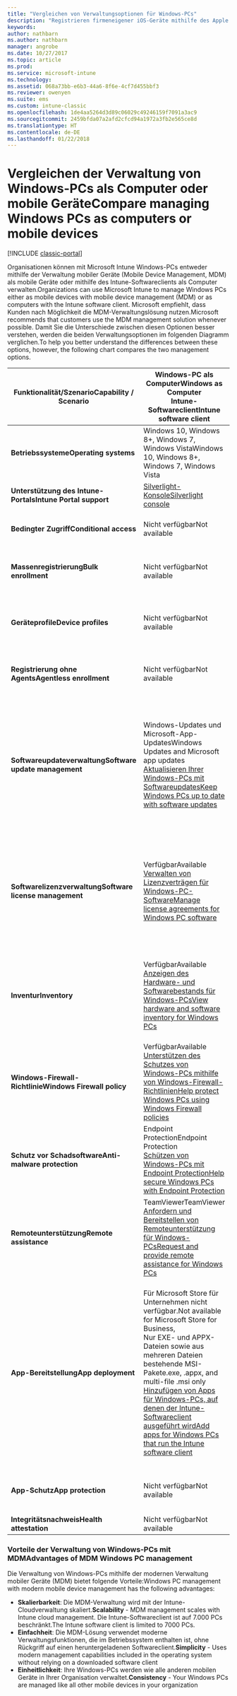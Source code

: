 ```yaml
---
title: "Vergleichen von Verwaltungsoptionen für Windows-PCs"
description: "Registrieren firmeneigener iOS-Geräte mithilfe des Apple Device Enrollment Program (DEP) oder Apple Configurator"
keywords: 
author: nathbarn
ms.author: nathbarn
manager: angrobe
ms.date: 10/27/2017
ms.topic: article
ms.prod: 
ms.service: microsoft-intune
ms.technology: 
ms.assetid: 068a73bb-e6b3-44a6-8f6e-4cf7d455bbf3
ms.reviewer: owenyen
ms.suite: ems
ms.custom: intune-classic
ms.openlocfilehash: 1de4aa5264d3d89c06029c49246159f7091a3ac9
ms.sourcegitcommit: 2459bfda07a2afd2cfcd94a1972a3fb2e565ce8d
ms.translationtype: HT
ms.contentlocale: de-DE
ms.lasthandoff: 01/22/2018
---
```

# <a name="compare-managing-windows-pcs-as-computers-or-mobile-devices"></a><span data-ttu-id="c8464-103">Vergleichen der Verwaltung von Windows-PCs als Computer oder mobile Geräte</span><span class="sxs-lookup"><span data-stu-id="c8464-103">Compare managing Windows PCs as computers or mobile devices</span></span>

[!INCLUDE [classic-portal](../includes/classic-portal.md)]

<span data-ttu-id="c8464-104">Organisationen können mit Microsoft Intune Windows-PCs entweder mithilfe der Verwaltung mobiler Geräte (Mobile Device Management, MDM) als mobile Geräte oder mithilfe des Intune-Softwareclients als Computer verwalten.</span><span class="sxs-lookup"><span data-stu-id="c8464-104">Organizations can use Microsoft Intune to manage Windows PCs either as mobile devices with mobile device management (MDM) or as computers with the Intune software client.</span></span>  <span data-ttu-id="c8464-105">Microsoft empfiehlt, dass Kunden nach Möglichkeit die MDM-Verwaltungslösung nutzen.</span><span class="sxs-lookup"><span data-stu-id="c8464-105">Microsoft recommends that customers use the MDM management solution whenever possible.</span></span> <span data-ttu-id="c8464-106">Damit Sie die Unterschiede zwischen diesen Optionen besser verstehen, werden die beiden Verwaltungsoptionen im folgenden Diagramm verglichen.</span><span class="sxs-lookup"><span data-stu-id="c8464-106">To help you better understand the differences between these options, however, the following chart compares the two management options.</span></span>

|<span data-ttu-id="c8464-107">**Funktionalität/Szenario**</span><span class="sxs-lookup"><span data-stu-id="c8464-107">**Capability / Scenario**</span></span> |<span data-ttu-id="c8464-108">**Windows-PC als Computer**</span><span class="sxs-lookup"><span data-stu-id="c8464-108">**Windows as Computer**</span></span><br><span data-ttu-id="c8464-109">Intune-Softwareclient</span><span class="sxs-lookup"><span data-stu-id="c8464-109">Intune software client</span></span> | <span data-ttu-id="c8464-110">**Windows-PC als Mobilgerät**</span><span class="sxs-lookup"><span data-stu-id="c8464-110">**Windows as Mobile Device**</span></span><br><span data-ttu-id="c8464-111">MDM</span><span class="sxs-lookup"><span data-stu-id="c8464-111">MDM</span></span> |
|--------------|-------------------------------|-------------------------------|
|<span data-ttu-id="c8464-112">**Betriebssysteme**</span><span class="sxs-lookup"><span data-stu-id="c8464-112">**Operating systems**</span></span> |<span data-ttu-id="c8464-113">Windows 10, Windows 8+, Windows 7, Windows Vista</span><span class="sxs-lookup"><span data-stu-id="c8464-113">Windows 10, Windows 8+, Windows 7, Windows Vista</span></span> | <span data-ttu-id="c8464-114">Windows 10+</span><span class="sxs-lookup"><span data-stu-id="c8464-114">Windows 10+</span></span> |
|<span data-ttu-id="c8464-115">**Unterstützung des Intune-Portals**</span><span class="sxs-lookup"><span data-stu-id="c8464-115">**Intune Portal support**</span></span> |[<span data-ttu-id="c8464-116">Silverlight-Konsole</span><span class="sxs-lookup"><span data-stu-id="c8464-116">Silverlight console</span></span>](https://manage.microsoft.com)|[<span data-ttu-id="c8464-117">Azure-Portal</span><span class="sxs-lookup"><span data-stu-id="c8464-117">Azure portal</span></span>](https://portal.azure.com) |
|<span data-ttu-id="c8464-118">**Bedingter Zugriff**</span><span class="sxs-lookup"><span data-stu-id="c8464-118">**Conditional access**</span></span>|<span data-ttu-id="c8464-119">Nicht verfügbar</span><span class="sxs-lookup"><span data-stu-id="c8464-119">Not available</span></span>|<span data-ttu-id="c8464-120">Verfügbar</span><span class="sxs-lookup"><span data-stu-id="c8464-120">Available</span></span> <br>[<span data-ttu-id="c8464-121">Was ist der bedingte Zugriff?</span><span class="sxs-lookup"><span data-stu-id="c8464-121">What is conditional access?</span></span>](https://docs.microsoft.com/intune-azure/conditional-access/what-is-conditional-access)|
|<span data-ttu-id="c8464-122">**Massenregistrierung**</span><span class="sxs-lookup"><span data-stu-id="c8464-122">**Bulk enrollment**</span></span>|<span data-ttu-id="c8464-123">Nicht verfügbar</span><span class="sxs-lookup"><span data-stu-id="c8464-123">Not available</span></span>|<span data-ttu-id="c8464-124">Verfügbar</span><span class="sxs-lookup"><span data-stu-id="c8464-124">Available</span></span> <br>[<span data-ttu-id="c8464-125">Massenregistrierung für Windows-Geräte</span><span class="sxs-lookup"><span data-stu-id="c8464-125">Bulk enrollment for Windows devices</span></span>](https://docs.microsoft.com/intune-azure/enroll-devices/bulk-enroll-windows)|
|<span data-ttu-id="c8464-126">**Geräteprofile**</span><span class="sxs-lookup"><span data-stu-id="c8464-126">**Device profiles**</span></span>|<span data-ttu-id="c8464-127">Nicht verfügbar</span><span class="sxs-lookup"><span data-stu-id="c8464-127">Not available</span></span>|<span data-ttu-id="c8464-128">Verfügbar</span><span class="sxs-lookup"><span data-stu-id="c8464-128">Available</span></span> <br>[<span data-ttu-id="c8464-129">Was sind Microsoft Intune-Geräteprofile?</span><span class="sxs-lookup"><span data-stu-id="c8464-129">What are Microsoft Intune device profiles?</span></span>](https://docs.microsoft.com/intune-azure/configure-devices/what-are-device-profiles)|
|<span data-ttu-id="c8464-130">**Registrierung ohne Agents**</span><span class="sxs-lookup"><span data-stu-id="c8464-130">**Agentless enrollment**</span></span>|<span data-ttu-id="c8464-131">Nicht verfügbar</span><span class="sxs-lookup"><span data-stu-id="c8464-131">Not available</span></span> |<span data-ttu-id="c8464-132">Verfügbar</span><span class="sxs-lookup"><span data-stu-id="c8464-132">Available</span></span><br>[<span data-ttu-id="c8464-133">Registrieren von Windows-Geräten</span><span class="sxs-lookup"><span data-stu-id="c8464-133">Enroll Windows devices</span></span>](https://docs.microsoft.com/intune-azure/enroll-devices/enroll-windows-devices)|
|<span data-ttu-id="c8464-134">**Softwareupdateverwaltung**</span><span class="sxs-lookup"><span data-stu-id="c8464-134">**Software update management**</span></span>| <span data-ttu-id="c8464-135">Windows-Updates und Microsoft-App-Updates</span><span class="sxs-lookup"><span data-stu-id="c8464-135">Windows Updates and Microsoft app updates</span></span><br>[<span data-ttu-id="c8464-136">Aktualisieren Ihrer Windows-PCs mit Softwareupdates</span><span class="sxs-lookup"><span data-stu-id="c8464-136">Keep Windows PCs up to date with software updates</span></span>](https://docs.microsoft.com/intune/deploy-use/keep-windows-pcs-up-to-date-with-software-updates-in-microsoft-intune)|<span data-ttu-id="c8464-137">Microsoft-Store für Unternehmen für Windows 10 und Microsoft-Apps-Updates</span><span class="sxs-lookup"><span data-stu-id="c8464-137">Microsoft Store for Business for both Windows 10 and Microsoft apps updates</span></span><br> [<span data-ttu-id="c8464-138">Konfigurieren von Einstellungen für Windows Update for Business</span><span class="sxs-lookup"><span data-stu-id="c8464-138">Configure Windows Update for Business settings</span></span>](https://docs.microsoft.com/intune-azure/configure-devices/how-to-configure-windows-update-for-business) |
|<span data-ttu-id="c8464-139">**Softwarelizenzverwaltung**</span><span class="sxs-lookup"><span data-stu-id="c8464-139">**Software license management**</span></span>|<span data-ttu-id="c8464-140">Verfügbar</span><span class="sxs-lookup"><span data-stu-id="c8464-140">Available</span></span> <br>[<span data-ttu-id="c8464-141">Verwalten von Lizenzverträgen für Windows-PC-Software</span><span class="sxs-lookup"><span data-stu-id="c8464-141">Manage license agreements for Windows PC software</span></span>](https://docs.microsoft.com/intune/deploy-use/manage-license-agreements-for-windows-pc-software-in-microsoft-intune)|<span data-ttu-id="c8464-142">Microsoft Store für Unternehmen (nur APPX-Apps)</span><span class="sxs-lookup"><span data-stu-id="c8464-142">Microsoft Store for Business (.appx apps only)</span></span><br>[<span data-ttu-id="c8464-143">Verwalten von Apps, die im Microsoft Store für Unternehmen erworben wurden</span><span class="sxs-lookup"><span data-stu-id="c8464-143">Manage apps purchased from the Microsoft Store for Business</span></span>](https://docs.microsoft.com/intune-azure/manage-apps/wsfb-apps)|
|<span data-ttu-id="c8464-144">**Inventur**</span><span class="sxs-lookup"><span data-stu-id="c8464-144">**Inventory**</span></span>|<span data-ttu-id="c8464-145">Verfügbar</span><span class="sxs-lookup"><span data-stu-id="c8464-145">Available</span></span> <br>[<span data-ttu-id="c8464-146">Anzeigen des Hardware- und Softwarebestands für Windows-PCs</span><span class="sxs-lookup"><span data-stu-id="c8464-146">View hardware and software inventory for Windows PCs</span></span>](https://docs.microsoft.com/intune/deploy-use/view-hardware-and-software-inventory-for-windows-pcs-in-microsoft-intune)|<span data-ttu-id="c8464-147">Verfügbar</span><span class="sxs-lookup"><span data-stu-id="c8464-147">Available</span></span> <br>[<span data-ttu-id="c8464-148">Überwachen von App-Informationen</span><span class="sxs-lookup"><span data-stu-id="c8464-148">How to monitor app information</span></span>](https://docs.microsoft.com/intune/apps-monitor)<br>[<span data-ttu-id="c8464-149">Was ist die Geräteverwaltung?</span><span class="sxs-lookup"><span data-stu-id="c8464-149">What is device management</span></span>](https://docs.microsoft.com/intune/device-management)|
|<span data-ttu-id="c8464-150">**Windows-Firewall-Richtlinie**</span><span class="sxs-lookup"><span data-stu-id="c8464-150">**Windows Firewall policy**</span></span>|<span data-ttu-id="c8464-151">Verfügbar</span><span class="sxs-lookup"><span data-stu-id="c8464-151">Available</span></span> <br>[<span data-ttu-id="c8464-152">Unterstützen des Schutzes von Windows-PCs mithilfe von Windows-Firewall-Richtlinien</span><span class="sxs-lookup"><span data-stu-id="c8464-152">Help protect Windows PCs using Windows Firewall policies</span></span>](https://docs.microsoft.com/intune/deploy-use/help-protect-windows-pcs-using-windows-firewall-policies-in-microsoft-intune) |<span data-ttu-id="c8464-153">Nicht verfügbar</span><span class="sxs-lookup"><span data-stu-id="c8464-153">Not available</span></span>|
|<span data-ttu-id="c8464-154">**Schutz vor Schadsoftware**</span><span class="sxs-lookup"><span data-stu-id="c8464-154">**Anti-malware protection**</span></span>|<span data-ttu-id="c8464-155">Endpoint Protection</span><span class="sxs-lookup"><span data-stu-id="c8464-155">Endpoint Protection</span></span><br>[<span data-ttu-id="c8464-156">Schützen von Windows-PCs mit Endpoint Protection</span><span class="sxs-lookup"><span data-stu-id="c8464-156">Help secure Windows PCs with Endpoint Protection</span></span>](https://docs.microsoft.com/intune/deploy-use/help-secure-windows-pcs-with-endpoint-protection-for-microsoft-intune)|<span data-ttu-id="c8464-157">Windows Defender</span><span class="sxs-lookup"><span data-stu-id="c8464-157">Windows Defender</span></span><br>[<span data-ttu-id="c8464-158">Windows Defender-Einstellungen</span><span class="sxs-lookup"><span data-stu-id="c8464-158">Windows Defender settings</span></span>](https://docs.microsoft.com/intune-azure/configure-devices/custom-for-windows-10#windows-defender-settings)|
|<span data-ttu-id="c8464-159">**Remoteunterstützung**</span><span class="sxs-lookup"><span data-stu-id="c8464-159">**Remote assistance**</span></span> |<span data-ttu-id="c8464-160">TeamViewer</span><span class="sxs-lookup"><span data-stu-id="c8464-160">TeamViewer</span></span><br>[<span data-ttu-id="c8464-161">Anfordern und Bereitstellen von Remoteunterstützung für Windows-PCs</span><span class="sxs-lookup"><span data-stu-id="c8464-161">Request and provide remote assistance for Windows PCs</span></span>](https://docs.microsoft.com/intune/deploy-use/request-and-provide-remote-assistance-for-windows-pcs-in-microsoft-intune)|<span data-ttu-id="c8464-162">Nicht verfügbar</span><span class="sxs-lookup"><span data-stu-id="c8464-162">Not available</span></span> |
|<span data-ttu-id="c8464-163">**App-Bereitstellung**</span><span class="sxs-lookup"><span data-stu-id="c8464-163">**App deployment**</span></span> | <span data-ttu-id="c8464-164">Für Microsoft Store für Unternehmen nicht verfügbar.</span><span class="sxs-lookup"><span data-stu-id="c8464-164">Not available for Microsoft Store for Business,</span></span><br><span data-ttu-id="c8464-165">Nur EXE- und APPX-Dateien sowie aus mehreren Dateien bestehende MSI-Pakete</span><span class="sxs-lookup"><span data-stu-id="c8464-165">.exe, .appx, and multi-file .msi only</span></span><br>[<span data-ttu-id="c8464-166">Hinzufügen von Apps für Windows-PCs, auf denen der Intune-Softwareclient ausgeführt wird</span><span class="sxs-lookup"><span data-stu-id="c8464-166">Add apps for Windows PCs that run the Intune software client</span></span>](https://docs.microsoft.com/intune/deploy-use/add-apps-for-windows-pcs-in-microsoft-intune)|<span data-ttu-id="c8464-167">Für Microsoft Store-Apps und branchenspezifische Apps verfügbar</span><span class="sxs-lookup"><span data-stu-id="c8464-167">Available for Microsoft Store apps and line-of-business apps</span></span><br>[<span data-ttu-id="c8464-168">Hinzufügen von Windows Store-Apps</span><span class="sxs-lookup"><span data-stu-id="c8464-168">How to add Windows store apps</span></span>](https://docs.microsoft.com/intune/store-apps-windows)<br>[<span data-ttu-id="c8464-169">How to add Windows line-of-business (LOB) apps (Informationen zum Hinzufügen branchenspezifischer Apps)</span><span class="sxs-lookup"><span data-stu-id="c8464-169">How to add Windows line-of-business (LOB) apps</span></span>](https://docs.microsoft.com/intune/lob-apps-windows)|
|<span data-ttu-id="c8464-170">**App-Schutz**</span><span class="sxs-lookup"><span data-stu-id="c8464-170">**App protection**</span></span>|<span data-ttu-id="c8464-171">Nicht verfügbar</span><span class="sxs-lookup"><span data-stu-id="c8464-171">Not available</span></span>|<span data-ttu-id="c8464-172">Verfügbar</span><span class="sxs-lookup"><span data-stu-id="c8464-172">Available</span></span> <br>[<span data-ttu-id="c8464-173">Was sind App-Schutzrichtlinien?</span><span class="sxs-lookup"><span data-stu-id="c8464-173">What are app protection policies?</span></span>](https://docs.microsoft.com/intune-azure/manage-apps/what-is-app-protection-policy)|
|<span data-ttu-id="c8464-174">**Integritätsnachweis**</span><span class="sxs-lookup"><span data-stu-id="c8464-174">**Health attestation**</span></span>|<span data-ttu-id="c8464-175">Nicht verfügbar</span><span class="sxs-lookup"><span data-stu-id="c8464-175">Not available</span></span>|<span data-ttu-id="c8464-176">Verfügbar</span><span class="sxs-lookup"><span data-stu-id="c8464-176">Available</span></span>|


### <a name="advantages-of-mdm-windows-pc-management"></a><span data-ttu-id="c8464-177">Vorteile der Verwaltung von Windows-PCs mit MDM</span><span class="sxs-lookup"><span data-stu-id="c8464-177">Advantages of MDM Windows PC management</span></span>
<span data-ttu-id="c8464-178">Die Verwaltung von Windows-PCs mithilfe der modernen Verwaltung mobiler Geräte (MDM) bietet folgende Vorteile:</span><span class="sxs-lookup"><span data-stu-id="c8464-178">Windows PC management with modern mobile device management has the following advantages:</span></span>
- <span data-ttu-id="c8464-179">**Skalierbarkeit**: Die MDM-Verwaltung wird mit der Intune-Cloudverwaltung skaliert.</span><span class="sxs-lookup"><span data-stu-id="c8464-179">**Scalability** - MDM management scales with Intune cloud management.</span></span> <span data-ttu-id="c8464-180">Die Intune-Softwareclient ist auf 7.000 PCs beschränkt.</span><span class="sxs-lookup"><span data-stu-id="c8464-180">The Intune software client is limited to 7000 PCs.</span></span>
- <span data-ttu-id="c8464-181">**Einfachheit**: Die MDM-Lösung verwendet moderne Verwaltungsfunktionen, die im Betriebssystem enthalten ist, ohne Rückgriff auf einen heruntergeladenen Softwareclient.</span><span class="sxs-lookup"><span data-stu-id="c8464-181">**Simplicity** - Uses modern management capabilities included in the operating system without relying on a downloaded software client</span></span>
- <span data-ttu-id="c8464-182">**Einheitlichkeit**: Ihre Windows-PCs werden wie alle anderen mobilen Geräte in Ihrer Organisation verwaltet.</span><span class="sxs-lookup"><span data-stu-id="c8464-182">**Consistency** - Your Windows PCs are managed like all other mobile devices in your organization</span></span>
  <!-- - **Cloud optimization** - -->

